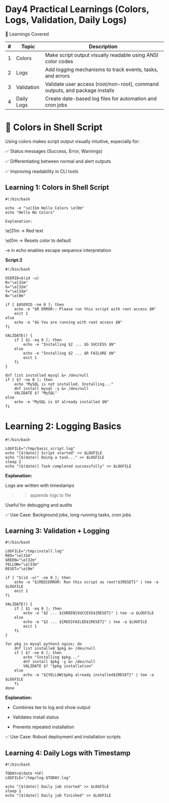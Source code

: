 # Day4 Practical Learnings (Colors, Logs, Validation, Daily Logs)

📘 Learnings Covered

| # |   Topic    |                           Description                                       |
| - | ---------- | --------------------------------------------------------------------------- |
| 1 | Colors     | Make script output visually readable using ANSI color codes                 |
| 2 | Logs       | Add logging mechanisms to track events, tasks, and errors                   |
| 3 | Validation | Validate user access (root/non-root), command outputs, and package installs |
| 4 | Daily Logs | Create date-based log files for automation and cron jobs                    |



# 🎨 Colors in Shell Script
Using colors makes script output visually intuitive, especially for:

✅ Status messages (Success, Error, Warnings)

✅ Differentiating between normal and alert outputs

✅ Improving readability in CLI tools

## Learning 1: Colors in Shell Script

    #!/bin/bash

    echo -e "\e[31m Hello Colors \e[0m"
    echo "Hello No Colors"

    Explanation:

\e[31m → Red text

\e[0m → Resets color to default

-e in echo enables escape sequence interpretation

**Script:2**

    #!/bin/bash

    USERID=$(id -u)
    R="\e[31m"
    G="\e[32m"
    Y="\e[33m"
    N="\e[0m"

    if [ $USERID -ne 0 ]; then
        echo -e "$R ERROR:: Please run this script with root access $N"
        exit 1
    else
        echo -e "$G You are running with root access $N"
    fi

    VALIDATE() {
        if [ $1 -eq 0 ]; then
            echo -e "Installing $2 ... $G SUCCESS $N"
        else
            echo -e "Installing $2 ... $R FAILURE $N"
            exit 1
        fi
    }

    dnf list installed mysql &> /dev/null
    if [ $? -ne 0 ]; then
        echo "MySQL is not installed. Installing..."
        dnf install mysql -y &> /dev/null
        VALIDATE $? "MySQL"
    else
        echo -e "MySQL is $Y already installed $N"
    fi

# Learning 2: Logging Basics

    #!/bin/bash

    LOGFILE="/tmp/basic_script.log"
    echo "[$(date)] Script started" >> $LOGFILE
    echo "[$(date)] Doing a task..." >> $LOGFILE
    sleep 2
    echo "[$(date)] Task completed successfully" >> $LOGFILE


**Explanation:**

Logs are written with timestamps

>> appends logs to file

Useful for debugging and audits

✅ Use Case: Background jobs, long-running tasks, cron jobs


## Learning 3: Validation + Logging

    #!/bin/bash

    LOGFILE="/tmp/install.log"
    RED="\e[31m"
    GREEN="\e[32m"
    YELLOW="\e[33m"
    RESET="\e[0m"

    if [ "$(id -u)" -ne 0 ]; then
        echo -e "${RED}ERROR: Run this script as root!${RESET}" | tee -a $LOGFILE
        exit 1
    fi

    VALIDATE() {
        if [ $1 -eq 0 ]; then
            echo -e "$2 ... ${GREEN}SUCCESS${RESET}" | tee -a $LOGFILE
        else
            echo -e "$2 ... ${RED}FAILED${RESET}" | tee -a $LOGFILE
            exit 1
        fi
    }

    for pkg in mysql python3 nginx; do
        dnf list installed $pkg &> /dev/null
        if [ $? -ne 0 ]; then
            echo "Installing $pkg..."
            dnf install $pkg -y &> /dev/null
            VALIDATE $? "$pkg installation"
        else
            echo -e "${YELLOW}$pkg already installed${RESET}" | tee -a $LOGFILE
        fi
    done

**Explanation:**

- Combines tee to log and show output

- Validates install status

- Prevents repeated installation

✅ Use Case: Robust deployment and installation scripts


## Learning 4: Daily Logs with Timestamp

    #!/bin/bash

    TODAY=$(date +%F)
    LOGFILE="/tmp/log-$TODAY.log"

    echo "[$(date)] Daily job started" >> $LOGFILE
    sleep 1
    echo "[$(date)] Daily job finished" >> $LOGFILE
